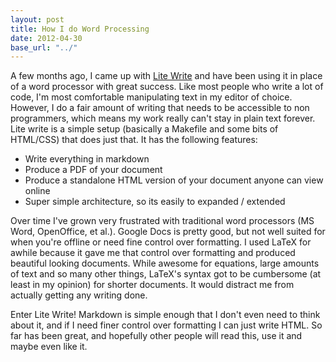 ```yaml
---
layout: post
title: How I do Word Processing
date: 2012-04-30
base_url: "../"
---
```


A few months ago, I came up with [Lite Write](https://github.com/Stonelinks/Lite-Write) and have been using it in place of a word processor with great success. Like most people who write a lot of code, I'm most comfortable manipulating text in my editor of choice. However, I do a fair amount of writing that needs to be accessible to non programmers, which means my work really can't stay in plain text forever. Lite write is a simple setup (basically a Makefile and some bits of HTML/CSS) that does just that. It has the following features:

- Write everything in markdown
- Produce a PDF of your document
- Produce a standalone HTML version of your document anyone can view online
- Super simple architecture, so its easily to expanded / extended

Over time I've grown very frustrated with traditional word processors (MS Word, OpenOffice, et al.). Google Docs is pretty good, but not well suited for when you're offline or need fine control over formatting. I used LaTeX for awhile because it gave me that control over formatting and produced beautiful looking documents. While awesome for equations, large amounts of text and so many other things, LaTeX's syntax got to be cumbersome (at least in my opinion) for shorter documents. It would distract me from actually getting any writing done.

Enter Lite Write! Markdown is simple enough that I don't even need to think about it, and if I need finer control over formatting I can just write HTML. So far has been great, and hopefully other people will read this, use it and maybe even like it.
